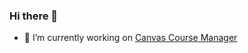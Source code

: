 ### Hi there 👋

- 🔭 I’m currently working on [Canvas Course Manager](https://github.com/tl-its-umich-edu/canvas-course-manager-next)

<!--
**chrisrrowland/chrisrrowland** is a ✨ _special_ ✨ repository because its `README.md` (this file) appears on your GitHub profile.

Here are some ideas to get you started:

- 🔭 I’m currently working on https://github.com/tl-its-umich-edu/canvas-course-manager-next
- 🌱 I’m currently learning ...
- 👯 I’m looking to collaborate on ...
- 🤔 I’m looking for help with ...
- 💬 Ask me about ...
- 📫 How to reach me: ...
- 😄 Pronouns: ...
- ⚡ Fun fact: ...
-->
